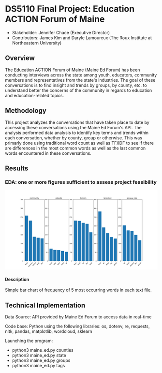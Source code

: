 # DS5110 Final Project: Education ACTION Forum of Maine

* Stakeholder: Jennifer Chace (Executive Director)
* Contributors: James Kim and Daryle Lamoureux (The Roux Institute at Northeastern University)

## Overview
The Education ACTION Forum of Maine (Maine Ed Forum) has been conducting interviews across the state among youth, educators, community members and representatives from the state's industries. The goal of these conversations is to find insight and trends by groups, by county, etc. to understand better the concerns of the community in regards to education and education-related topics.

## Methodology
This project analyzes the conversations that have taken place to date by accessing these conversations using the Maine Ed Forum's API. The analysis performed data analysis to identify key terms and trends within each conversation, whether by county, group or otherwise. This was primarly done using traditional word count as well as TF/IDF to see if there are differences in the most common words as well as the last common words encountered in these conversations.

## Results
### EDA: one or more figures sufficient to assess project feasibility

![fig1](/figs/Figure_1.png)

#### Description

Simple bar chart of frequency of 5 most occurring words in each text file.


## Technical Implementation
Data Source: API provided by Maine Ed Forum to access data in real-time

Code base: Python using the following libraries: os, dotenv, re, requests, nltk, pandas, matplotlib, wordcloud, sklearn

Launching the program:
* python3 maine_ed.py counties
* python3 maine_ed.py state
* python3 maine_ed.py groups
* python3 maine_ed.py tags
